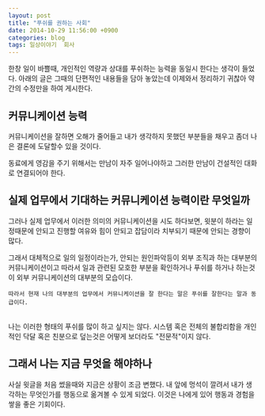 ```yaml
---
layout: post
title: "푸쉬를 권하는 사회"
date: 2014-10-29 11:56:00 +0900
categories: blog
tags: 일상이야기  회사
---
```


한창 일이 바쁠때, 개인적인 역량과 상대를 푸쉬하는 능력을 동일시 한다는 생각이 들었다. 아래의 글은 그때의 단편적인 내용들을 담아 놓았는데 이제와서 정리하기 귀찮아 약간의 수정만을 하여 게시한다.

커뮤니케이션 능력
-------------
커뮤니케이션을 잘하면 오해가 줄어들고 내가 생각하지 못했던 부분들을 채우고 좀더 나은 결론에 도달할수 있을 것이다.

동료에게 영감을 주기 위해서는 만남이 자주 일어나야하고 그러한 만남이 건설적인 대화로 연결되어야 한다.

실제 업무에서 기대하는 커뮤니케이션 능력이란 무엇일까
----------------------------------------
그러나 실제 업무에서 이러한 의미의 커뮤니케이션을 시도 하다보면, 윗분이 하라는 일정때문에 안되고 진행할 여유와 힘이 안되고 잡담이라 치부되기 때문에 안되는 경향이 많다.

그래서 대체적으로 일의 일정이라는가, 안되는 원인파악등이 외부 조직과 하는 대부분의 커뮤니케이션이고 따라서 일과 관련된 모호한 부분을 확인하거나 푸쉬를 하거나 하는것이 외부 커뮤니케이션의 대부분의 모습이다.

```
따라서 현재 나의 대부분의 업무에서 커뮤니케이션을 잘 한다는 말은 푸쉬를 잘한다는 말과 동급이다.
```
<br/>
나는 이러한 형태의 푸쉬를 많이 하고 싶지는 않다. 시스템 혹은 전체의 불합리함을 개인적인 닥달 혹은 친분으로 덮는것은 어떻게 보더라도 "전문적"이지 않다.

그래서 나는 지금 무엇을 해야하나
------------------------
사실 윗글을 처음 썼을때와 지금은 상황이 조금 변했다. 내 앞에 멍석이 깔려서 내가 생각하는 무엇인가를 행동으로 옮겨볼 수 있게 되었다. 이것은 나에게 있어 행동과 경험을 쌓을 좋은 기회이다.

